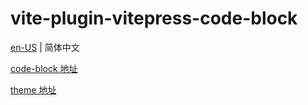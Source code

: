 # vite-plugin-vitepress-code-block

[en-US](https://github.com/mistjs/vite-plugin-vitepress-code-block)  | 
简体中文


[code-block 地址](https://github.com/mistjs/vite-plugin-vitepress-code-block/tree/main/packages/code-block)

[theme 地址](https://github.com/mistjs/vite-plugin-vitepress-code-block/tree/main/packages/theme)

